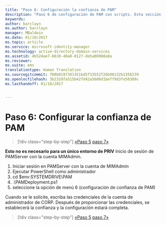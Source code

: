 ```yaml
---
title: "Paso 6: Configuración la confianza de PAM"
description: "Paso 6 de configuración de PAM con scripts. Esta sección trata sobre cómo configurar la confianza necesaria entre los dominios corp y priv"
keywords: 
author: barclayn
ms.author: barclayn
manager: MBaldwin
ms.date: 01/10/2017
ms.topic: article
ms.service: microsoft-identity-manager
ms.technology: active-directory-domain-services
ms.assetid: 4b524ae7-6610-40a0-8127-de5a08988a8a
ms.reviewer: 
ms.suite: ems
translationtype: Human Translation
ms.sourcegitcommit: f08b0197341351bd5f33552f26b96132b1356239
ms.openlocfilehash: 3b232dfa515b42fd42a5606d1beff9d3fe50389c
ms.lasthandoff: 01/10/2017


---
```


# <a name="step-6-set-up-the-pam-trust"></a>Paso 6: Configurar la confianza de PAM

>[!div class="step-by-step"]
[«Paso 5](sp1-step5-configuring-pam.md)
[paso 7»](sp1-step7-setup-sidhistory-sidfiltering.md)

**Esto no es necesario para un único entorno de PRIV** Inicio de sesión de PAMServer con la cuenta MIMAdmin.

1. Iniciar sesión en PAMServer con la cuenta de MIMAdmin
2. Ejecutar PowerShell como administrador
3. cd $env:SYSTEMDRIVE\PAM
4. .\PAMDeployment.ps1
5. seleccione la opción de menú 6 (configuración de confianza de PAM)

  Cuando se le solicite, escriba las credenciales de la cuenta de administrador de CORP. Después de proporcionar las credenciales, se establecerá la confianza y la configuración estará completa.

>[!div class="step-by-step"]
[«Paso 5](sp1-step5-configuring-pam.md)
[paso 7»](sp1-step7-setup-sidhistory-sidfiltering.md)

